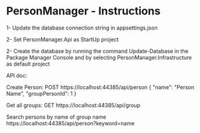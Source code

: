 # PersonManager - Instructions

1-  Update the database connection string in appsettings.json

2-  Set PersonManager.Api as StartUp project    

2-  Create the database by running the command Update-Database in the Package Manager Console and by selecting PersonManager.Infrastructure as default project

API doc:

Create Person:
POST https://localhost:44385/api/person
{
	"name": "Person Name",
	"groupPersonId": 1
}

Get all groups:
GET https://localhost:44385/api/group

Search persons by name of group name
https://localhost:44385/api/person?keyword=name
